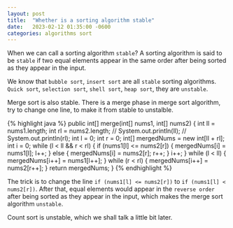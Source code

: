 ```yaml
---
layout: post
title:  "Whether is a sorting algorithm stable"
date:   2023-02-12 01:35:00 -0600
categories: algorithms sort
---
```

When we can call a sorting algorithm `stable`? A sorting algorithm is said to be `stable` if two equal elements appear in the same order after being sorted as they appear in the input.

We know that `bubble sort`, `insert sort` are all `stable` sorting algorithms.
`Quick sort`, `selection sort`, `shell sort`, `heap sort`, they are `unstable`.

Merge sort is also stable. There is a merge phase in merge sort algorithm, try to change one line, to make it from stable to unstalble.

{% highlight java %}
public int[] merge(int[] nums1, int[] nums2) {
    int ll = nums1.length;
    int rl = nums2.length;
    // System.out.println(ll);
    // System.out.println(rl);
    int l = 0;
    int r = 0;
    int[] mergedNums = new int[ll + rl];
    int i = 0;
    while (l < ll && r < rl) {
        if (nums1[l] <= nums2[r]) {
            mergedNums[i] = nums1[l];
            l++;
        } else {
            mergedNums[i] = nums2[r];
            r++;
        }
        i++;
    }
    while (l < ll) {
        mergedNums[i++] = nums1[l++];
    }
    while (r < rl) {
        mergedNums[i++] = nums2[r++];
    }
    return mergedNums;
}
{% endhighlight %}

The trick is to change the line `if (nums1[l] <= nums2[r])` to `if (nums1[l] < nums2[r])`. After that, equal elements would appear in the `reverse order` after being sorted as they appear in the input, which makes the merge sort algorithm `unstable`.

Count sort is unstable, which we shall talk a little bit later.